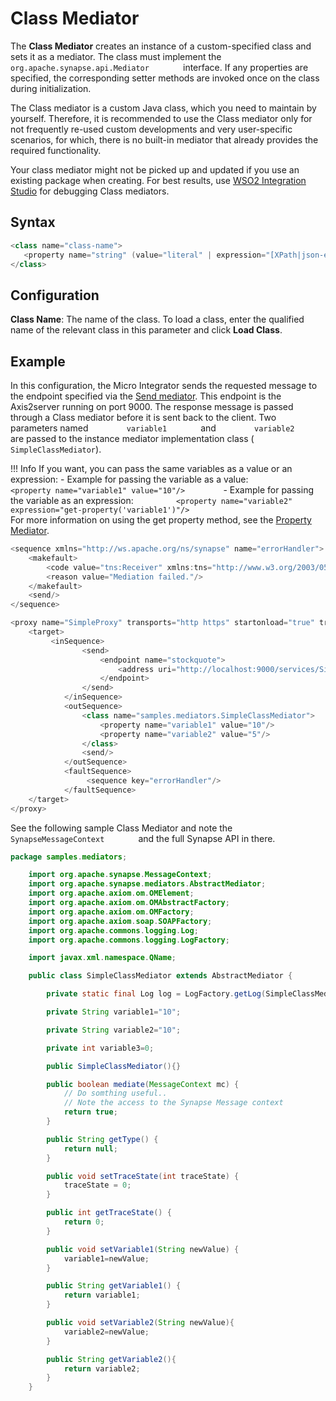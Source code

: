 # Class Mediator

The **Class Mediator** creates an instance of a custom-specified class
and sets it as a mediator. The class must implement the
`         org.apache.synapse.api.Mediator        ` interface. If any
properties are specified, the corresponding setter methods are invoked
once on the class during initialization.

The Class mediator is a custom Java class, which you need to maintain by
yourself. Therefore, it is recommended to use the Class mediator only
for not frequently re-used custom developments and very user-specific
scenarios, for which, there is no built-in mediator that already
provides the required functionality.

Your class mediator might not be picked up and updated if you use an existing package when creating. For best results, use [WSO2 Integration Studio](../../develop/WSO2-Integration-Studio.md) for debugging Class mediators.

## Syntax

``` java
<class name="class-name">
   <property name="string" (value="literal" | expression="[XPath|json-eval(JSON Path)]")/>*
</class>
```

## Configuration

**Class Name**: The name of the class. To load a class, enter the qualified name of the relevant class in this parameter and click **Load Class**.

## Example

In this configuration, the Micro Integrator sends the requested message to the endpoint specified via the [Send mediator](send-Mediator.md). This endpoint is the Axis2server running on port 9000. The response message is passed through a Class mediator before it is sent back to the client. Two parameters named `         variable1        ` and `         variable2        ` are passed to the instance mediator implementation class ( `SimpleClassMediator`).

!!! Info
    If you want, you can pass the same variables as a value or an expression:
    -   Example for passing the variable as a value: `          <property name="variable1" value="10"/>         `
    -   Example for passing the variable as an expression: `          <property name="variable2" expression="get-property('variable1')"/>         `  
        For more information on using the get property method, see the [Property Mediator](property-Mediator.md).

``` java
<sequence xmlns="http://ws.apache.org/ns/synapse" name="errorHandler">
    <makefault>
        <code value="tns:Receiver" xmlns:tns="http://www.w3.org/2003/05/soap-envelope"/>
        <reason value="Mediation failed."/>
    </makefault>
    <send/>
</sequence>

<proxy name="SimpleProxy" transports="http https" startonload="true" trace="disable" xmlns="http://ws.apache.org/ns/synapse">
    <target>
         <inSequence>
                <send>
                    <endpoint name="stockquote">
                        <address uri="http://localhost:9000/services/SimpleStockQuoteService"/>
                    </endpoint>
                </send>
            </inSequence>
            <outSequence>
                <class name="samples.mediators.SimpleClassMediator">
                    <property name="variable1" value="10"/>
                    <property name="variable2" value="5"/>
                </class>
                <send/>
            </outSequence>
            <faultSequence>
                 <sequence key="errorHandler"/>
            </faultSequence>
    </target>
</proxy>
```

See the following sample Class Mediator and note the `         SynapseMessageContext        ` and the full Synapse API in there.

``` java
package samples.mediators;

    import org.apache.synapse.MessageContext;
    import org.apache.synapse.mediators.AbstractMediator;
    import org.apache.axiom.om.OMElement;
    import org.apache.axiom.om.OMAbstractFactory;
    import org.apache.axiom.om.OMFactory;
    import org.apache.axiom.soap.SOAPFactory;
    import org.apache.commons.logging.Log;
    import org.apache.commons.logging.LogFactory;

    import javax.xml.namespace.QName;

    public class SimpleClassMediator extends AbstractMediator {

        private static final Log log = LogFactory.getLog(SimpleClassMediator.class);

        private String variable1="10";

        private String variable2="10";

        private int variable3=0;

        public SimpleClassMediator(){}

        public boolean mediate(MessageContext mc) {
            // Do somthing useful..
            // Note the access to the Synapse Message context
            return true;
        }

        public String getType() {
            return null;
        }

        public void setTraceState(int traceState) {
            traceState = 0;
        }

        public int getTraceState() {
            return 0;
        }

        public void setVariable1(String newValue) {
            variable1=newValue;
        }

        public String getVariable1() {
            return variable1;
        }

        public void setVariable2(String newValue){
            variable2=newValue;
        }

        public String getVariable2(){
            return variable2;
        }
    }
```

<!--
#### Samples

For more examples, see:

-   [Sample 380: Writing your own Custom Mediation in
    Java](https://docs.wso2.com/display/EI650/Sample+380%3A+Writing+your+own+Custom+Mediation+in+Java)
-   [Sample 381: Class Mediator to CBR Binary
    Messages](https://docs.wso2.com/display/EI650/Sample+381%3A+Class+Mediator+to+CBR+Binary+Messages)
-->
